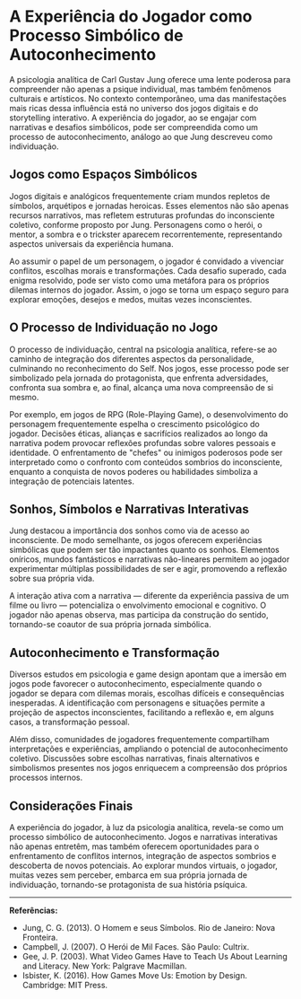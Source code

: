 
# A Experiência do Jogador como Processo Simbólico de Autoconhecimento

A psicologia analítica de Carl Gustav Jung oferece uma lente poderosa para compreender não apenas a psique individual, mas também fenômenos culturais e artísticos. No contexto contemporâneo, uma das manifestações mais ricas dessa influência está no universo dos jogos digitais e do storytelling interativo. A experiência do jogador, ao se engajar com narrativas e desafios simbólicos, pode ser compreendida como um processo de autoconhecimento, análogo ao que Jung descreveu como individuação.

## Jogos como Espaços Simbólicos

Jogos digitais e analógicos frequentemente criam mundos repletos de símbolos, arquétipos e jornadas heroicas. Esses elementos não são apenas recursos narrativos, mas refletem estruturas profundas do inconsciente coletivo, conforme proposto por Jung. Personagens como o herói, o mentor, a sombra e o trickster aparecem recorrentemente, representando aspectos universais da experiência humana.

Ao assumir o papel de um personagem, o jogador é convidado a vivenciar conflitos, escolhas morais e transformações. Cada desafio superado, cada enigma resolvido, pode ser visto como uma metáfora para os próprios dilemas internos do jogador. Assim, o jogo se torna um espaço seguro para explorar emoções, desejos e medos, muitas vezes inconscientes.

## O Processo de Individuação no Jogo

O processo de individuação, central na psicologia analítica, refere-se ao caminho de integração dos diferentes aspectos da personalidade, culminando no reconhecimento do Self. Nos jogos, esse processo pode ser simbolizado pela jornada do protagonista, que enfrenta adversidades, confronta sua sombra e, ao final, alcança uma nova compreensão de si mesmo.

Por exemplo, em jogos de RPG (Role-Playing Game), o desenvolvimento do personagem frequentemente espelha o crescimento psicológico do jogador. Decisões éticas, alianças e sacrifícios realizados ao longo da narrativa podem provocar reflexões profundas sobre valores pessoais e identidade. O enfrentamento de "chefes" ou inimigos poderosos pode ser interpretado como o confronto com conteúdos sombrios do inconsciente, enquanto a conquista de novos poderes ou habilidades simboliza a integração de potenciais latentes.

## Sonhos, Símbolos e Narrativas Interativas

Jung destacou a importância dos sonhos como via de acesso ao inconsciente. De modo semelhante, os jogos oferecem experiências simbólicas que podem ser tão impactantes quanto os sonhos. Elementos oníricos, mundos fantásticos e narrativas não-lineares permitem ao jogador experimentar múltiplas possibilidades de ser e agir, promovendo a reflexão sobre sua própria vida.

A interação ativa com a narrativa — diferente da experiência passiva de um filme ou livro — potencializa o envolvimento emocional e cognitivo. O jogador não apenas observa, mas participa da construção do sentido, tornando-se coautor de sua própria jornada simbólica.

## Autoconhecimento e Transformação

Diversos estudos em psicologia e game design apontam que a imersão em jogos pode favorecer o autoconhecimento, especialmente quando o jogador se depara com dilemas morais, escolhas difíceis e consequências inesperadas. A identificação com personagens e situações permite a projeção de aspectos inconscientes, facilitando a reflexão e, em alguns casos, a transformação pessoal.

Além disso, comunidades de jogadores frequentemente compartilham interpretações e experiências, ampliando o potencial de autoconhecimento coletivo. Discussões sobre escolhas narrativas, finais alternativos e simbolismos presentes nos jogos enriquecem a compreensão dos próprios processos internos.

## Considerações Finais

A experiência do jogador, à luz da psicologia analítica, revela-se como um processo simbólico de autoconhecimento. Jogos e narrativas interativas não apenas entretêm, mas também oferecem oportunidades para o enfrentamento de conflitos internos, integração de aspectos sombrios e descoberta de novos potenciais. Ao explorar mundos virtuais, o jogador, muitas vezes sem perceber, embarca em sua própria jornada de individuação, tornando-se protagonista de sua história psíquica.

---
**Referências:**
- Jung, C. G. (2013). O Homem e seus Símbolos. Rio de Janeiro: Nova Fronteira.
- Campbell, J. (2007). O Herói de Mil Faces. São Paulo: Cultrix.
- Gee, J. P. (2003). What Video Games Have to Teach Us About Learning and Literacy. New York: Palgrave Macmillan.
- Isbister, K. (2016). How Games Move Us: Emotion by Design. Cambridge: MIT Press.
```
